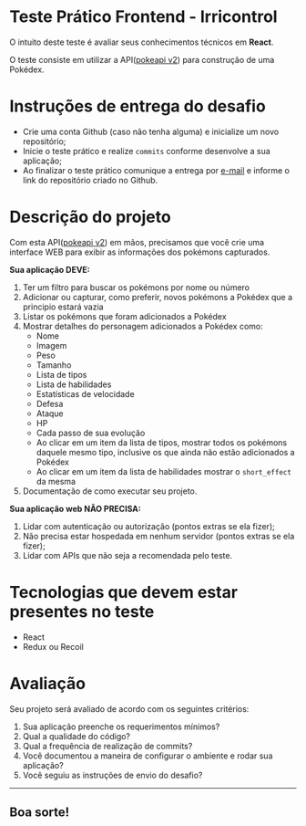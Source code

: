 # Teste Prático Frontend - Irricontrol

O intuito deste teste é avaliar seus conhecimentos técnicos em **React**.

O teste consiste em utilizar a API([pokeapi v2](https://pokeapi.co/docsv2/#)) para construção de uma Pokédex.

# Instruções de entrega do desafio

* Crie uma conta Github (caso não tenha alguma) e inicialize um novo repositório;
* Inicie o teste prático e realize <code>commits</code> conforme desenvolve a sua aplicação;
* Ao finalizar o teste prático comunique a entrega por [e-mail](mailto:dev@irricontrol.com.br) e informe o link do repositório criado no Github.

# Descrição do projeto

Com esta API([pokeapi v2](https://pokeapi.co/docsv2/#)) em mãos, precisamos que você crie uma interface WEB para exibir as informações dos pokémons capturados.

**Sua aplicação DEVE:**

1. Ter um filtro para buscar os pokémons por nome ou número
2. Adicionar ou capturar, como preferir, novos pokémons a Pokédex que a principio estará vazia
3. Listar os pokémons que foram adicionados a Pokédex
4. Mostrar detalhes do personagem adicionados a Pokédex como: 
    - Nome
    - Imagem
    - Peso
    - Tamanho
    - Lista de tipos
    - Lista de habilidades
    - Estatísticas de velocidade
    - Defesa
    - Ataque
    - HP
    - Cada passo de sua evolução
    - Ao clicar em um item da lista de tipos, mostrar todos os pokémons daquele mesmo tipo, inclusive os que ainda não estão adicionados a Pokédex
    - Ao clicar em um item da lista de habilidades mostrar o `short_effect` da mesma
5. Documentação de como executar seu projeto.

**Sua aplicação web NÃO PRECISA:**

1. Lidar com autenticação ou autorização (pontos extras se ela fizer);
2. Não precisa estar hospedada em nenhum servidor (pontos extras se ela fizer);
3. Lidar com APIs que não seja a recomendada pelo teste.

# Tecnologias que devem estar presentes no teste

- React
- Redux ou Recoil

# Avaliação

Seu projeto será avaliado de acordo com os seguintes critérios:

1. Sua aplicação preenche os requerimentos mínimos?
2. Qual a qualidade do código?
3. Qual a frequência de realização de commits?
4. Você documentou a maneira de configurar o ambiente e rodar sua aplicação?
5. Você seguiu as instruções de envio do desafio?

---

## Boa sorte!